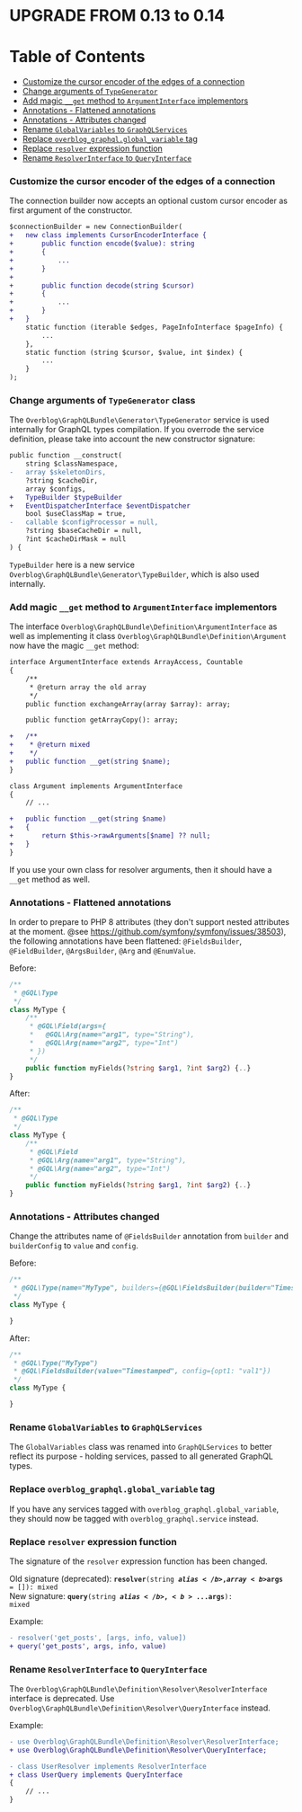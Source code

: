UPGRADE FROM 0.13 to 0.14
=========================

# Table of Contents

- [Customize the cursor encoder of the edges of a connection](#customize-the-cursor-encoder-of-the-edges-of-a-connection)
- [Change arguments of `TypeGenerator`](#change-arguments-of-typegenerator-class)
- [Add magic `__get` method to `ArgumentInterface` implementors](#add-magic-__get-method-to-argumentinterface-implementors)
- [Annotations - Flattened annotations](#annotations---flattened-annotations)
- [Annotations - Attributes changed](#annotations---attributes-changed)
- [Rename `GlobalVariables` to `GraphQLServices`](#rename-globalvariables-to-graphqlservices)
- [Replace `overblog_graphql.global_variable` tag](#replace-overblog_graphqlglobal_variable-tag)
- [Replace `resolver` expression function](#replace-resolver-expression-function)
- [Rename `ResolverInterface` to `QueryInterface`](#rename-resolverinterface-to-queryinterface)

### Customize the cursor encoder of the edges of a connection

The connection builder now accepts an optional custom cursor encoder as first argument of the constructor.

```diff
$connectionBuilder = new ConnectionBuilder(
+   new class implements CursorEncoderInterface {
+       public function encode($value): string
+       {
+           ...
+       }
+
+       public function decode(string $cursor)
+       {
+           ...
+       }
+   }
    static function (iterable $edges, PageInfoInterface $pageInfo) {
        ...
    },
    static function (string $cursor, $value, int $index) {
        ...
    }
);
```

### Change arguments of `TypeGenerator` class

The `Overblog\GraphQLBundle\Generator\TypeGenerator` service is used internally for GraphQL types compilation. If you 
overrode the service definition, please take into account the new constructor signature:

```diff
public function __construct(
    string $classNamespace,
-   array $skeletonDirs,
    ?string $cacheDir,
    array $configs,
+   TypeBuilder $typeBuilder
+   EventDispatcherInterface $eventDispatcher
    bool $useClassMap = true,
-   callable $configProcessor = null,
    ?string $baseCacheDir = null,
    ?int $cacheDirMask = null
) {
```
`TypeBuilder` here is a new service `Overblog\GraphQLBundle\Generator\TypeBuilder`, which is also used internally.

### Add magic `__get` method to `ArgumentInterface` implementors

The interface `Overblog\GraphQLBundle\Definition\ArgumentInterface` as well as implementing it class 
`Overblog\GraphQLBundle\Definition\Argument` now have the magic `__get` method:

```diff
interface ArgumentInterface extends ArrayAccess, Countable
{
    /**
     * @return array the old array
     */
    public function exchangeArray(array $array): array;

    public function getArrayCopy(): array;

+   /**
+    * @return mixed
+    */
+   public function __get(string $name);
}

class Argument implements ArgumentInterface
{
    // ...

+   public function __get(string $name)
+   {
+       return $this->rawArguments[$name] ?? null;
+   }
}
```
If you use your own class for resolver arguments, then it should have a `__get` method as well.


### Annotations - Flattened annotations

In order to prepare to PHP 8 attributes (they don't support nested attributes at the moment. @see https://github.com/symfony/symfony/issues/38503), the following annotations have been flattened: `@FieldsBuilder`, `@FieldBuilder`, `@ArgsBuilder`, `@Arg` and `@EnumValue`. 

Before:
```php
/**
 * @GQL\Type
 */
class MyType {
    /**
     * @GQL\Field(args={
     *   @GQL\Arg(name="arg1", type="String"),
     *   @GQL\Arg(name="arg2", type="Int")
     * })
     */
    public function myFields(?string $arg1, ?int $arg2) {..}
}

```

After:
```php
/**
 * @GQL\Type
 */
class MyType {
    /**
     * @GQL\Field
     * @GQL\Arg(name="arg1", type="String"),
     * @GQL\Arg(name="arg2", type="Int")
     */
    public function myFields(?string $arg1, ?int $arg2) {..}
}

```

### Annotations - Attributes changed

Change the attributes name of `@FieldsBuilder` annotation from `builder` and `builderConfig` to `value` and `config`. 

Before:
```php
/**
 * @GQL\Type(name="MyType", builders={@GQL\FieldsBuilder(builder="Timestamped", builderConfig={opt1: "val1"})})
 */
class MyType {

}
```

After:
```php
/**
 * @GQL\Type("MyType")
 * @GQL\FieldsBuilder(value="Timestamped", config={opt1: "val1"})
 */
class MyType {

}
```

### Rename `GlobalVariables` to `GraphQLServices`

The `GlobalVariables` class was renamed into `GraphQLServices` to better reflect its purpose - holding services,
passed to all generated GraphQL types.


### Replace `overblog_graphql.global_variable` tag

If you have any services tagged with `overblog_graphql.global_variable`, they should now be tagged with
`overblog_graphql.service` instead.


### Replace `resolver` expression function

The signature of the `resolver` expression function has been changed.

Old signature (deprecated): <code><b>resolver</b>(string <b>$alias</b>, array <b>$args</b> = []): mixed</code>  
New signature: <code><b>query</b>(string <b>$alias</b>, <b>...$args</b>): mixed</code>

Example:
```diff
- resolver('get_posts', [args, info, value])
+ query('get_posts', args, info, value)
```


### Rename `ResolverInterface` to `QueryInterface`

The `Overblog\GraphQLBundle\Definition\Resolver\ResolverInterface` interface is deprecated. Use
`Overblog\GraphQLBundle\Definition\Resolver\QueryInterface` instead.

Example:
```diff
- use Overblog\GraphQLBundle\Definition\Resolver\ResolverInterface;
+ use Overblog\GraphQLBundle\Definition\Resolver\QueryInterface;

- class UserResolver implements ResolverInterface
+ class UserQuery implements QueryInterface
{
    // ...
}
```
